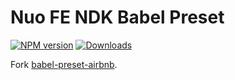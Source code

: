 # Nuo FE NDK Babel Preset

[![NPM version][npm-image]][npm-url]
[![Downloads][downloads-image]][downloads-url]

[npm-image]: https://img.shields.io/npm/v/@nuofe/babel-preset-ndk.svg?style=flat-square
[npm-url]: https://www.npmjs.com/package/@nuofe/babel-preset-ndk
[downloads-image]: https://img.shields.io/npm/dm/@nuofe/babel-preset-ndk.svg?style=flat-square
[downloads-url]: https://www.npmjs.com/package/@nuofe/babel-preset-ndk

Fork [babel-preset-airbnb](https://github.com/airbnb/babel-preset-airbnb).
